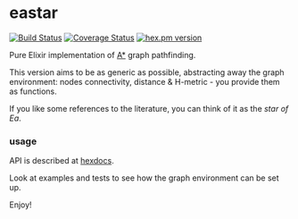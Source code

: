 eastar
======

[![Build Status](https://travis-ci.org/wkhere/eastar.svg?branch=master)](https://travis-ci.org/wkhere/eastar)
[![Coverage Status](https://coveralls.io/repos/github/wkhere/eastar/badge.svg?branch=master)](https://coveralls.io/github/wkhere/eastar?branch=master)
[![hex.pm version](https://img.shields.io/hexpm/v/eastar.svg)](https://hex.pm/packages/eastar)


Pure Elixir implementation of [A\*] graph pathfinding.

This version aims to be as generic as possible, abstracting away
the graph environment: nodes connectivity, distance & H-metric -
you provide them as functions.

If you like some references to the literature,
you can think of it as the *star of Ea*.

### usage

API is described at [hexdocs](http://hexdocs.pm/eastar/).

Look at examples and tests to see how the graph environment can be set up.

Enjoy!

[A\*]:      http://en.wikipedia.org/wiki/A*_search_algorithm
